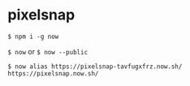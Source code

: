 # pixelsnap

`$ npm i -g now`

`$ now` or `$ now --public`

`$ now alias https://pixelsnap-tavfugxfrz.now.sh/ https://pixelsnap.now.sh/`